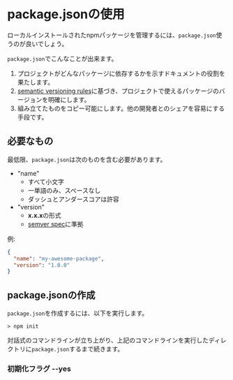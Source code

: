 # package.jsonの使用

ローカルインストールされたnpmパッケージを管理するには、`package.json`使うのが良いでしょう。  

`package.json`でこんなことが出来ます。  
1. プロジェクトがどんなパッケージに依存するかを示すドキュメントの役割を果たします。
1. [semantic versioning rules](https://docs.npmjs.com/getting-started/semantic-versioning)に基づき、プロジェクトで使えるパッケージのバージョンを明確にします。
1. 組み立てたものをコピー可能にします。他の開発者とのシェアを容易にする手段です。  

## 必要なもの

最低限、`package.json`は次のものを含む必要があります。  

* "name"
    * すべて小文字
    * 一単語のみ、スペースなし
    * ダッシュとアンダースコアは許容
* "version"
    * **x.x.x**の形式
    * [semver spec](https://docs.npmjs.com/getting-started/semantic-versioning)に準拠

例:  
```json
{
  "name": "my-awesome-package",
  "version": "1.0.0"
}
```

## package.jsonの作成

`package.json`を作成するには、以下を実行します。  

```
> npm init
```

対話式のコマンドラインが立ち上がり、上記のコマンドラインを実行したディレクトリに`package.json`するまで続きます。  

### 初期化フラグ --yes

